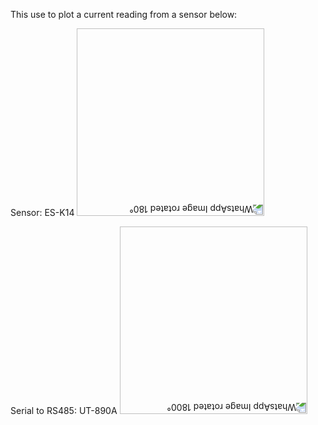 This use to plot a current reading from a sensor below:

Sensor:
ES-K14
<img src="https://github.com/user-attachments/assets/013cf474-7bd0-42ad-ac21-82e6de46d401" style="transform: rotate(180deg); width: 300px;" alt="WhatsApp Image rotated 180°">

Serial to RS485:
UT-890A
<img src="https://github.com/user-attachments/assets/312ab84b-c9ca-4278-b438-606b83da77bc" style="transform: rotate(180deg); width: 300px;" alt="WhatsApp Image rotated 1800°">

